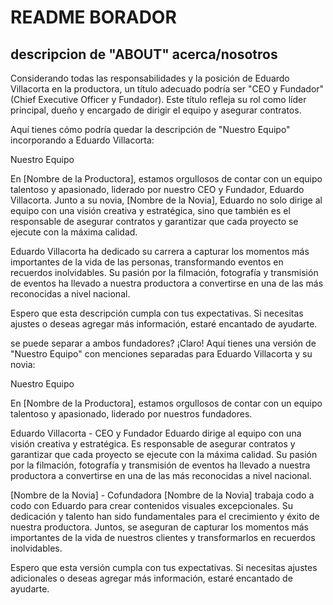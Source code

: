 
# README BORADOR


## descripcion de "ABOUT" acerca/nosotros

Considerando todas las responsabilidades y la posición de Eduardo Villacorta en la productora, un título adecuado podría ser "CEO y Fundador" (Chief Executive Officer y Fundador). Este título refleja su rol como líder principal, dueño y encargado de dirigir el equipo y asegurar contratos.

Aquí tienes cómo podría quedar la descripción de "Nuestro Equipo" incorporando a Eduardo Villacorta:

Nuestro Equipo

En [Nombre de la Productora], estamos orgullosos de contar con un equipo talentoso y apasionado, liderado por nuestro CEO y Fundador, Eduardo Villacorta. Junto a su novia, [Nombre de la Novia], Eduardo no solo dirige al equipo con una visión creativa y estratégica, sino que también es el responsable de asegurar contratos y garantizar que cada proyecto se ejecute con la máxima calidad.

Eduardo Villacorta ha dedicado su carrera a capturar los momentos más importantes de la vida de las personas, transformando eventos en recuerdos inolvidables. Su pasión por la filmación, fotografía y transmisión de eventos ha llevado a nuestra productora a convertirse en una de las más reconocidas a nivel nacional.

Espero que esta descripción cumpla con tus expectativas. Si necesitas ajustes o deseas agregar más información, estaré encantado de ayudarte.

se puede separar a ambos fundadores?
¡Claro! Aquí tienes una versión de "Nuestro Equipo" con menciones separadas para Eduardo Villacorta y su novia:

Nuestro Equipo

En [Nombre de la Productora], estamos orgullosos de contar con un equipo talentoso y apasionado, liderado por nuestros fundadores.

Eduardo Villacorta - CEO y Fundador Eduardo dirige al equipo con una visión creativa y estratégica. Es responsable de asegurar contratos y garantizar que cada proyecto se ejecute con la máxima calidad. Su pasión por la filmación, fotografía y transmisión de eventos ha llevado a nuestra productora a convertirse en una de las más reconocidas a nivel nacional.

[Nombre de la Novia] - Cofundadora [Nombre de la Novia] trabaja codo a codo con Eduardo para crear contenidos visuales excepcionales. Su dedicación y talento han sido fundamentales para el crecimiento y éxito de nuestra productora. Juntos, se aseguran de capturar los momentos más importantes de la vida de nuestros clientes y transformarlos en recuerdos inolvidables.

Espero que esta versión cumpla con tus expectativas. Si necesitas ajustes adicionales o deseas agregar más información, estaré encantado de ayudarte.

## 